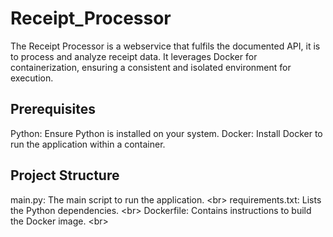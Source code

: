 # Receipt_Processor
The Receipt Processor is a webservice that fulfils the documented API, it is to process and analyze receipt data. It leverages Docker for containerization, ensuring a consistent and isolated environment for execution.

## Prerequisites
Python: Ensure Python is installed on your system.
Docker: Install Docker to run the application within a container.

## Project Structure
main.py: The main script to run the application. <br\>
requirements.txt: Lists the Python dependencies.  <br\>
Dockerfile: Contains instructions to build the Docker image.  <br\>
